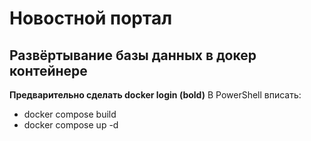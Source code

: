# Новостной портал 
## Развёртывание базы данных в докер контейнере 
**Предварительно сделать docker login (bold)**
В PowerShell вписать: 
- docker compose build 
- docker compose up -d
